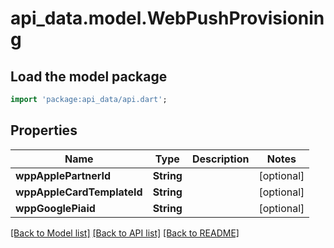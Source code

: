 # api_data.model.WebPushProvisioning

## Load the model package
```dart
import 'package:api_data/api.dart';
```

## Properties
Name | Type | Description | Notes
------------ | ------------- | ------------- | -------------
**wppApplePartnerId** | **String** |  | [optional] 
**wppAppleCardTemplateId** | **String** |  | [optional] 
**wppGooglePiaid** | **String** |  | [optional] 

[[Back to Model list]](../README.md#documentation-for-models) [[Back to API list]](../README.md#documentation-for-api-endpoints) [[Back to README]](../README.md)


